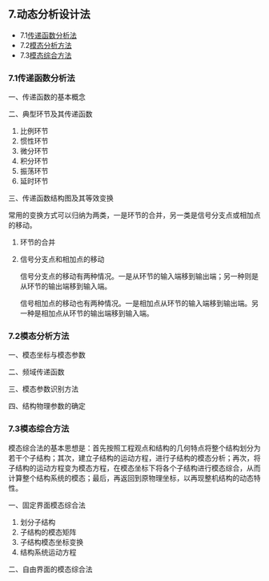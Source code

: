 ## 7.动态分析设计法 ##
- 7.1[传递函数分析法](#1)
- 7.2[模态分析方法](#2)
- 7.3[模态综合方法](#3)

<a name="1"></a>
### 7.1传递函数分析法 ###
一、传递函数的基本概念

二、典型环节及其传递函数

1. 比例环节
2. 惯性环节
3. 微分环节
4. 积分环节
5. 振荡环节
6. 延时环节

三、传递函数结构图及其等效变换

常用的变换方式可以归纳为两类，一是环节的合并，另一类是信号分支点或相加点的移动。

1. 环节的合并
2. 信号分支点和相加点的移动

	信号分支点的移动有两种情况。一是从环节的输入端移到输出端；另一种则是从环节的输出端移到输入端。

	信号相加点的移动也有两种情况。一是相加点从环节的输入端移到输出端。另一种是相加点从环节的输出端移到输入端。

<a name="2"></a>
### 7.2模态分析方法 ###

一、模态坐标与模态参数

二、频域传递函数

三、模态参数识别方法

四、结构物理参数的确定

<a name="3"></a>
### 7.3模态综合方法 ###

模态综合法的基本思想是：首先按照工程观点和结构的几何特点将整个结构划分为若干个子结构；其次，建立子结构的运动方程，进行子结构的模态分析；再次，将子结构的运动方程变为模态方程，在模态坐标下将各个子结构进行模态综合，从而计算整个结构系统的模态；最后，再返回到原物理坐标，以再现整机结构的动态特性。

一、固定界面模态综合法

1. 划分子结构
2. 子结构的模态矩阵
3. 子结构模态坐标变换
4. 结构系统运动方程

二、自由界面的模态综合法


